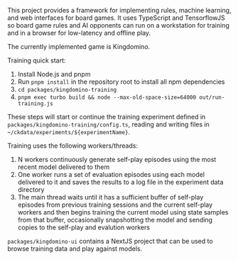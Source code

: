 This project provides a framework for implementing rules, machine learning, and web interfaces for board games. It uses TypeScript and TensorflowJS so board game rules and AI opponents can run on a workstation for training and in a browser for low-latency and offline play.

The currently implemented game is Kingdomino.

Training quick start:
1. Install Node.js and pnpm
2. Run `pnpm install` in the repository root to install all npm dependencies
3. `cd packages/kingdomino-training`
4. `pnpm exec turbo build && node --max-old-space-size=64000 out/run-training.js`

These steps will start or continue the training experiment defined in `packages/kingdomino-training/config.ts`, reading and writing files in `~/ckdata/experiments/${experimentName}`.

Training uses the following workers/threads:
1. N workers continuously generate self-play episodes using the most recent model delivered to them
2. One worker runs a set of evaluation episodes using each model delivered to it and saves the results to a log file in the experiment data directory
3. The main thread waits until it has a sufficient buffer of self-play episodes from previous training sessions and the current self-play workers and then begins training the current model using state samples from that buffer, occasionally snapshotting the model and sending copies to the self-play and evalution workers

`packages/kingdomino-ui` contains a NextJS project that can be used to browse training data and play against models.